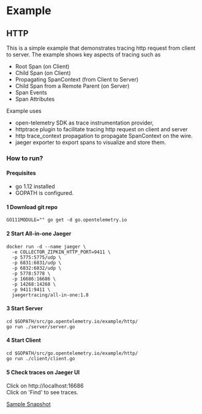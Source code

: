 # Example

## HTTP
This is a simple example that demonstrates tracing http request from client to server. The example
shows key aspects of tracing such as 
- Root Span (on Client)
- Child Span (on Client)
- Propagating SpanContext (from Client to Server)
- Child Span from a Remote Parent (on Server)
- Span Events
- Span Attributes

Example uses
- open-telemetry SDK as trace instrumentation provider,
- httptrace plugin to facilitate tracing http request on client and server
- http trace_context propagation to propagate SpanContext on the wire.
- jaeger exporter to export spans to visualize and store them.

### How to run?

#### Prequisites

- go 1.12 installed 
- GOPATH is configured.

#### 1 Download git repo
```
GO111MODULE="" go get -d go.opentelemetry.io
```

#### 2 Start All-in-one Jaeger

```
docker run -d --name jaeger \
  -e COLLECTOR_ZIPKIN_HTTP_PORT=9411 \
  -p 5775:5775/udp \
  -p 6831:6831/udp \
  -p 6832:6832/udp \
  -p 5778:5778 \
  -p 16686:16686 \
  -p 14268:14268 \
  -p 9411:9411 \
  jaegertracing/all-in-one:1.8
```

#### 3 Start Server
```
cd $GOPATH/src/go.opentelemetry.io/example/http/
go run ./server/server.go
``` 

#### 4 Start Client
```
cd $GOPATH/src/go.opentelemetry.io/example/http/
go run ./client/client.go
``` 

#### 5 Check traces on Jaeger UI

Click on http://localhost:16686  
Click on 'Find' to see traces.

[Sample Snapshot](images/JaegarTraceExample.png)


